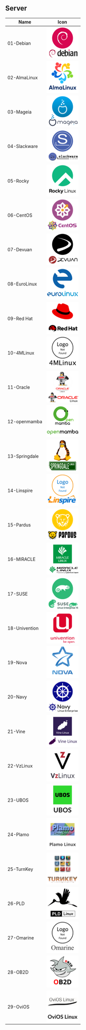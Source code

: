 ## Server
Name|Icon
--|--
01-Debian|<img src="01-Debian.png" width="100px">
02-AlmaLinux|<img src="02-AlmaLinux.png" width="100px">
03-Mageia|<img src="03-Mageia.png" width="100px">
04-Slackware|<img src="04-Slackware.png" width="100px">
05-Rocky|<img src="05-Rocky.png" width="100px">
06-CentOS|<img src="06-CentOS.png" width="100px">
07-Devuan|<img src="07-Devuan.png" width="100px">
08-EuroLinux|<img src="08-EuroLinux.png" width="100px">
09-Red Hat|<img src="09-Red_Hat.png" width="100px">
10-4MLinux|<img src="10-4MLinux.png" width="100px">
11-Oracle|<img src="11-Oracle.png" width="100px">
12-openmamba|<img src="12-openmamba.png" width="100px">
13-Springdale|<img src="13-Springdale.png" width="100px">
14-Linspire|<img src="14-Linspire.png" width="100px">
15-Pardus|<img src="15-Pardus.png" width="100px">
16-MIRACLE|<img src="16-MIRACLE.png" width="100px">
17-SUSE|<img src="17-SUSE.png" width="100px">
18-Univention|<img src="18-Univention.png" width="100px">
19-Nova|<img src="19-Nova.png" width="100px">
20-Navy|<img src="20-Navy.png" width="100px">
21-Vine|<img src="21-Vine.png" width="100px">
22-VzLinux|<img src="22-VzLinux.png" width="100px">
23-UBOS|<img src="23-UBOS.png" width="100px">
24-Plamo|<img src="24-Plamo.png" width="100px">
25-TurnKey|<img src="25-TurnKey.png" width="100px">
26-PLD|<img src="26-PLD.png" width="100px">
27-Omarine|<img src="27-Omarine.png" width="100px">
28-OB2D|<img src="28-OB2D.png" width="100px">
29-OviOS|<img src="29-OviOS.png" width="100px">
